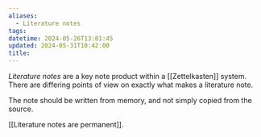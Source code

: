 ```yaml
---
aliases:
  - Literature notes
tags: 
datetime: 2024-05-26T13:01:45
updated: 2024-05-31T10:42:00
title: 
---
```

*Literature notes* are a key note product within a [[Zettelkasten]] system. There are differing points of view on exactly what makes a literature note. 

The note should be written from memory, and not simply copied from the source.

[[Literature notes are permanent]].
